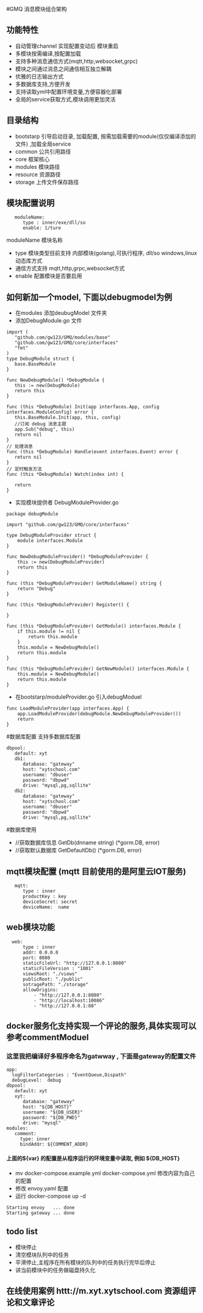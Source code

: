 #GMQ 消息模块组合架构
##  功能特性
  - 自动管理channel 实现配置变动后 模块重启
  - 多模块按需编译,按配置加载
  - 支持多种消息通信方式(mqtt,http,websocket,grpc)
  - 模块之间通过消息之间通信相互独立解耦 
  - 优雅的日志输出方式
  - 多数据库支持,方便开发
  - 支持读取yml中配置环境变量,方便容器化部署
  - 全局的service获取方式,模块调用更加灵活
  
## 目录结构
 - bootstarp 引导启动目录, 加载配置, 按需加载需要的module(仅仅编译添加的文件) ,加载全局service
 - common 公共引用路径 
 - core 框架核心
 - modules 模块路径
 - resource 资源路径
 - storage 上传文件保存路径

## 模块配置说明
```
   moduleName:
      type : inner/exe/dll/so
      enable: 1/ture
```
 moduleName 模块名称
 - type 模块类型目前支持 内部模块(golang),可执行程序, dll/so windows,linux动态库方式
 - 通信方式支持 mqtt,http,grpc,websocket方式
 - enable 配置模块是否要启用

## 如何新加一个model, 下面以debugmodel为例
 - 在modules 添加deubugModel 文件夹
 - 添加DebugModule.go 文件
 ```
import (
	"github.com/gw123/GMQ/modules/base"
	"github.com/gw123/GMQ/core/interfaces"
	"fmt"
)
type DebugModule struct {
	base.BaseModule
}

func NewDebugModule() *DebugModule {
	this := new(DebugModule)
	return this
}

func (this *DebugModule) Init(app interfaces.App, config interfaces.ModuleConfig) error {
	this.BaseModule.Init(app, this, config)
	//订阅 debug 消息主题
	app.Sub("debug", this)
	return nil
}
// 处理消息
func (this *DebugModule) Handle(event interfaces.Event) error {
	return nil
}
// 定时触发方法
func (this *DebugModule) Watch(index int) {

	return
}
```

- 实现模块提供者 DebugModuleProvider.go
```
package debugModule

import "github.com/gw123/GMQ/core/interfaces"

type DebugModuleProvider struct {
	module interfaces.Module
}

func NewDebugModuleProvider() *DebugModuleProvider {
	this := new(DebugModuleProvider)
	return this
}

func (this *DebugModuleProvider) GetModuleName() string {
	return "Debug"
}

func (this *DebugModuleProvider) Register() {

}

func (this *DebugModuleProvider) GetModule() interfaces.Module {
	if this.module != nil {
		return this.module
	}
	this.module = NewDebugModule()
	return this.module
}

func (this *DebugModuleProvider) GetNewModule() interfaces.Module {
	this.module = NewDebugModule()
	return this.module
}

```

- 在bootstarp/moduleProvider.go 引入debugModuel

```
func LoadModuleProvider(app interfaces.App) {
	app.LoadModuleProvider(debugModule.NewDebugModuleProvider())
	return
}
```



#数据库配置 支持多数据库配置
```
dbpool:
   default: xyt
   db1:
      database: "gateway"
      host: "xytschool.com"
      username: "dbuser"
      password: "dbpwd"
      drive: "mysql,pg,sqllite"
   db2:
      database: "gateway"
      host: "xytschool.com"
      username: "dbuser"
      password: "dbpwd"
      drive: "mysql,pg,sqllite"    
```

#数据库使用
  -  //获取数据库信息
	GetDb(dnname string) (*gorm.DB, error)
  -	//获取默认数据库
	GetDefaultDb() (*gorm.DB, error)
	
 
## mqtt模块配置 (mqtt 目前使用的是阿里云IOT服务)
```
   mqtt:
      type : inner
      productKey : key
      deviceSecret: secret
      deviceName:  name
```

## web模块功能
```
  web:
      type : inner
      addr: 0.0.0.0
      port: 8080
      staticFileUrl: "http://127.0.0.1:8080"
      staticFileVersion : "1001"
      viewsRoot: "./views"
      publicRoot: "./public"
      sotragePath: "./storage"
      allowOrigins:
          - "http://127.0.0.1:8080"
          - "http://localhost:10086"
          - "http://127.0.0.1:88"
```

## docker服务化支持实现一个评论的服务,具体实现可以参考commentModuel 

### 这里我把编译好多程序命名为gatwway , 下面是gateway的配置文件
```
app:
  logFilterCategories : "EventQueue,Dispath"
  debugLevel:  debug
dbpool:
   default: xyt
   xyt:
      database: "gateway"
      host: "${DB_HOST}"
      username: "${DB_USER}"
      password: "${DB_PWD}"
      drive: "mysql"
modules:
   comment:
     type: inner
     bindAddr: ${COMMENT_ADDR}
```
#### 上面的${var} 的配置是从程序运行的环境变量中读取, 例如 ${DB_HOST}

- mv docker-compose.example.yml docker-compose.yml 修改内容为自己的配置
- 修改 envoy.yaml 配置
- 运行 docker-compose  up -d
 
```
Starting envoy   ... done
Starting gateway ... done
```

## todo list
- 模块停止
- 清空模块队列中的任务
- 平滑停止,主程序在所有模块的队列中的任务执行完毕后停止
- 讲当前模块中的任务做磁盘持久化

## 在线使用案例 httt://m.xyt.xytschool.com 资源组评论和文章评论
